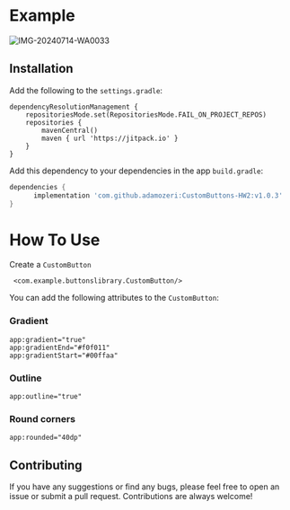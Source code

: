 # Example

![IMG-20240714-WA0033](https://github.com/user-attachments/assets/023885e5-0c71-41ec-9261-7cea6a2afbbc)


## Installation

Add the following to the `settings.gradle`:
```
dependencyResolutionManagement {
    repositoriesMode.set(RepositoriesMode.FAIL_ON_PROJECT_REPOS)
    repositories {
        mavenCentral()
        maven { url 'https://jitpack.io' }
    }
}
```

Add this dependency to your dependencies in the app `build.gradle`:

```groovy
dependencies {
      implementation 'com.github.adamozeri:CustomButtons-HW2:v1.0.3'
}
```

# How To Use
Create a `CustomButton` 
```
 <com.example.buttonslibrary.CustomButton/>
```
You can add the following attributes to the `CustomButton`:
### Gradient
```
app:gradient="true"
app:gradientEnd="#f0f011"
app:gradientStart="#00ffaa"
```

### Outline
```
app:outline="true"
```

### Round corners
```
app:rounded="40dp"
```

## Contributing

If you have any suggestions or find any bugs, please feel free to open an issue or submit a pull request. Contributions are always welcome!
